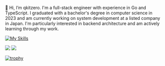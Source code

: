 👋 Hi, I’m qkitzero.
I'm a full-stack engineer with experience in Go and TypeScript.
I graduated with a bachelor's degree in computer science in 2023 and am currently working on system development at a listed company in Japan.
I'm particularly interested in backend architecture and am actively learning through my work.

[![My Skills](https://skillicons.dev/icons?i=go,python,ts,react,nextjs,docker,gcp,aws)](https://skillicons.dev)

<p align="left">
  <img src="https://github-readme-stats.vercel.app/api/top-langs/?username=qkitzero&layout=compact&theme=onedark"/>
  <img src="https://github-readme-stats.vercel.app/api?username=qkitzero&show_icons=true&theme=onedark"/>
</p>

<!-- [![Top Langs](https://github-readme-stats.vercel.app/api/top-langs/?username=qkitzero&layout=compact&theme=onedark)](https://github.com/anuraghazra/github-readme-stats) -->

<!-- [![Anurag's GitHub stats](https://github-readme-stats.vercel.app/api?username=qkitzero&show_icons=true&theme=onedark)](https://github.com/anuraghazra/github-readme-stats) -->

[![trophy](https://github-profile-trophy.vercel.app/?username=qkitzero&rank=-?,-C&theme=onedark)](https://github.com/ryo-ma/github-profile-trophy)